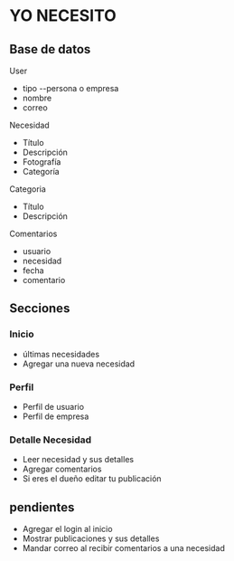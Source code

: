 # YO NECESITO
## Base de datos
User   
- tipo --persona o empresa
- nombre
- correo

Necesidad
- Título
- Descripción
- Fotografía
- Categoría

Categoria
- Título
- Descripción

Comentarios
- usuario
- necesidad
- fecha
- comentario

## Secciones
### Inicio
- últimas necesidades
- Agregar una nueva necesidad

### Perfil
- Perfil de usuario
- Perfil de empresa

### Detalle Necesidad
- Leer necesidad y sus detalles
- Agregar comentarios
- Si eres el dueño editar tu publicación

## pendientes
- Agregar el login al inicio
- Mostrar publicaciones y sus detalles
- Mandar correo al recibir comentarios a una necesidad

